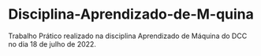 # Disciplina-Aprendizado-de-M-quina
Trabalho Prático realizado na disciplina Aprendizado de Máquina do DCC no dia 18 de julho de 2022.
